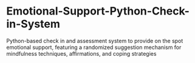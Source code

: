 # Emotional-Support-Python-Check-in-System 

Python-based check in and assessment system to provide on the spot emotional support, featuring a
randomized suggestion mechanism for mindfulness techniques, affirmations, and coping strategies
